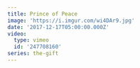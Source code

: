 ```yaml
---
title: Prince of Peace
image: 'https://i.imgur.com/wi4DAr9.jpg'
date: '2017-12-17T05:00:00.000Z'
video:
  type: vimeo
  id: '247708160'
series: the-gift
---
```


